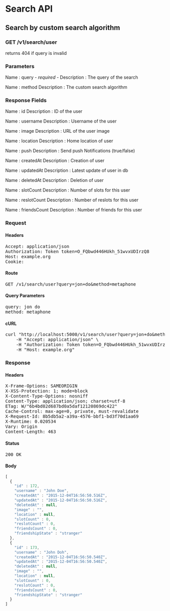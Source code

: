 # Search API

## Search by custom search algorithm

### GET /v1/search/user

returns 404 if query is invalid



### Parameters

Name : query *- required -*
Description : The query of the search

Name : method
Description : The custom search algorithm


### Response Fields

Name : id
Description : ID of the user

Name : username
Description : Username of the user

Name : image
Description : URL of the user image

Name : location
Description : Home location of user

Name : push
Description : Send push Notifications (true/false)

Name : createdAt
Description : Creation of user

Name : updatedAt
Description : Latest update of user in db

Name : deletedAt
Description : Deletion of user

Name : slotCount
Description : Number of slots for this user

Name : reslotCount
Description : Number of reslots for this user

Name : friendsCount
Description : Number of friends for this user

### Request

#### Headers

<pre>Accept: application/json
Authorization: Token token=O_FQbwd446HUkh_51wvxUDIrzQ8
Host: example.org
Cookie: </pre>

#### Route

<pre>GET /v1/search/user?query=jon+do&amp;method=metaphone</pre>

#### Query Parameters

<pre>query: jon do
method: metaphone</pre>

#### cURL

<pre class="request">curl &quot;http://localhost:5000/v1/search/user?query=jon+do&amp;method=metaphone&quot; -X GET \
	-H &quot;Accept: application/json&quot; \
	-H &quot;Authorization: Token token=O_FQbwd446HUkh_51wvxUDIrzQ8&quot; \
	-H &quot;Host: example.org&quot;</pre>

### Response

#### Headers

<pre>X-Frame-Options: SAMEORIGIN
X-XSS-Protection: 1; mode=block
X-Content-Type-Options: nosniff
Content-Type: application/json; charset=utf-8
ETag: W/&quot;6b4bd02d687bd0a5daf12120869dc422&quot;
Cache-Control: max-age=0, private, must-revalidate
X-Request-Id: 8b5db5a2-a39a-4576-bbf1-bd3f70d1aa69
X-Runtime: 0.020534
Vary: Origin
Content-Length: 463</pre>

#### Status

<pre>200 OK</pre>

#### Body

```javascript
[
  {
    "id" : 172,
    "username" : "John Doe",
    "createdAt" : "2015-12-04T16:56:50.516Z",
    "updatedAt" : "2015-12-04T16:56:50.516Z",
    "deletedAt" : null,
    "image" : "",
    "location" : null,
    "slotCount" : 0,
    "reslotCount" : 0,
    "friendsCount" : 0,
    "friendshipState" : "stranger"
  },
  {
    "id" : 173,
    "username" : "John Doh",
    "createdAt" : "2015-12-04T16:56:50.540Z",
    "updatedAt" : "2015-12-04T16:56:50.540Z",
    "deletedAt" : null,
    "image" : "",
    "location" : null,
    "slotCount" : 0,
    "reslotCount" : 0,
    "friendsCount" : 0,
    "friendshipState" : "stranger"
  }
]
```
